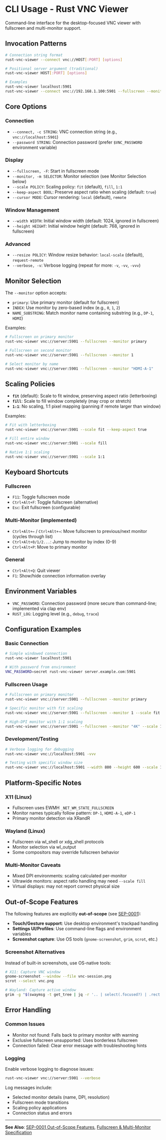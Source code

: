 # CLI Usage - Rust VNC Viewer

Command-line interface for the desktop-focused VNC viewer with fullscreen and multi-monitor support.

## Invocation Patterns

```bash
# Connection string format
rust-vnc-viewer --connect vnc://HOST[:PORT] [options]

# Positional server argument (traditional)
rust-vnc-viewer HOST[:PORT] [options]

# Examples
rust-vnc-viewer localhost:5901
rust-vnc-viewer --connect vnc://192.168.1.100:5901 --fullscreen --monitor primary
```

## Core Options

### Connection
- `--connect, -c STRING`: VNC connection string (e.g., `vnc://localhost:5901`)
- `--password STRING`: Connection password (prefer `$VNC_PASSWORD` environment variable)

### Display
- `--fullscreen, -F`: Start in fullscreen mode
- `--monitor, -m SELECTOR`: Monitor selection (see Monitor Selection below)
- `--scale POLICY`: Scaling policy: `fit` (default), `fill`, `1:1` 
- `--keep-aspect BOOL`: Preserve aspect ratio when scaling (default: `true`)
- `--cursor MODE`: Cursor rendering: `local` (default), `remote`

### Window Management
- `--width WIDTH`: Initial window width (default: 1024, ignored in fullscreen)
- `--height HEIGHT`: Initial window height (default: 768, ignored in fullscreen)

### Advanced
- `--resize POLICY`: Window resize behavior: `local-scale` (default), `request-remote`
- `--verbose, -v`: Verbose logging (repeat for more: `-v`, `-vv`, `-vvv`)

## Monitor Selection

The `--monitor` option accepts:

- `primary`: Use primary monitor (default for fullscreen)
- `INDEX`: Use monitor by zero-based index (e.g., `0`, `1`, `2`)
- `NAME_SUBSTRING`: Match monitor name containing substring (e.g., `DP-1`, `HDMI`)

Examples:
```bash
# Fullscreen on primary monitor
rust-vnc-viewer vnc://server:5901 --fullscreen --monitor primary

# Fullscreen on second monitor 
rust-vnc-viewer vnc://server:5901 --fullscreen --monitor 1

# Select monitor by name
rust-vnc-viewer vnc://server:5901 --fullscreen --monitor "HDMI-A-1"
```

## Scaling Policies

- **`fit`** (default): Scale to fit window, preserving aspect ratio (letterboxing)
- **`fill`**: Scale to fill window completely (may crop or stretch)
- **`1:1`**: No scaling, 1:1 pixel mapping (panning if remote larger than window)

Examples:
```bash
# Fit with letterboxing
rust-vnc-viewer vnc://server:5901 --scale fit --keep-aspect true

# Fill entire window
rust-vnc-viewer vnc://server:5901 --scale fill

# Native 1:1 scaling
rust-vnc-viewer vnc://server:5901 --scale 1:1
```

## Keyboard Shortcuts

### Fullscreen
- `F11`: Toggle fullscreen mode
- `Ctrl+Alt+F`: Toggle fullscreen (alternative)
- `Esc`: Exit fullscreen (configurable)

### Multi-Monitor (implemented)
- `Ctrl+Alt+←` / `Ctrl+Alt+→`: Move fullscreen to previous/next monitor (cycles through list)
- `Ctrl+Alt+0/1/2...`: Jump to monitor by index (0-9)
- `Ctrl+Alt+P`: Move to primary monitor

### General
- `Ctrl+Alt+Q`: Quit viewer
- `F1`: Show/hide connection information overlay

## Environment Variables

- `VNC_PASSWORD`: Connection password (more secure than command-line; implemented via clap env)
- `RUST_LOG`: Logging level (e.g., `debug`, `trace`)

## Configuration Examples

### Basic Connection
```bash
# Simple windowed connection
rust-vnc-viewer localhost:5901

# With password from environment
VNC_PASSWORD=secret rust-vnc-viewer server.example.com:5901
```

### Fullscreen Usage
```bash
# Fullscreen on primary monitor
rust-vnc-viewer vnc://server:5901 --fullscreen --monitor primary

# Specific monitor with fit scaling
rust-vnc-viewer vnc://server:5901 --fullscreen --monitor 1 --scale fit

# High-DPI monitor with 1:1 scaling
rust-vnc-viewer vnc://server:5901 --fullscreen --monitor "4K" --scale 1:1
```

### Development/Testing
```bash
# Verbose logging for debugging
rust-vnc-viewer vnc://localhost:5901 -vvv

# Testing with specific window size
rust-vnc-viewer vnc://localhost:5901 --width 800 --height 600 --scale 1:1
```

## Platform-Specific Notes

### X11 (Linux)
- Fullscreen uses EWMH `_NET_WM_STATE_FULLSCREEN`
- Monitor names typically follow pattern: `DP-1`, `HDMI-A-1`, `eDP-1`
- Primary monitor detection via XRandR

### Wayland (Linux) 
- Fullscreen via wl_shell or xdg_shell protocols
- Monitor selection via wl_output
- Some compositors may override fullscreen behavior

### Multi-Monitor Caveats
- Mixed DPI environments: scaling calculated per-monitor
- Ultrawide monitors: aspect ratio handling may need `--scale fill`
- Virtual displays: may not report correct physical size

## Out-of-Scope Features

The following features are explicitly **out-of-scope** (see [SEP-0001](../SEP/SEP-0001-out-of-scope.md)):

- **Touch/Gesture support**: Use desktop environment's trackpad handling
- **Settings UI/Profiles**: Use command-line flags and environment variables
- **Screenshot capture**: Use OS tools (`gnome-screenshot`, `grim`, `scrot`, etc.)

### Screenshot Alternatives

Instead of built-in screenshots, use OS-native tools:

```bash
# X11: Capture VNC window
gnome-screenshot --window --file vnc-session.png
scrot --select vnc.png

# Wayland: Capture active window
grim -g "$(swaymsg -t get_tree | jq -r '.. | select(.focused?) | .rect | "\(.x),\(.y) \(.width)x\(.height)"')" vnc.png
```

## Error Handling

### Common Issues
- Monitor not found: Falls back to primary monitor with warning
- Exclusive fullscreen unsupported: Uses borderless fullscreen
- Connection failed: Clear error message with troubleshooting hints

### Logging
Enable verbose logging to diagnose issues:
```bash
rust-vnc-viewer vnc://server:5901 --verbose
```

Log messages include:
- Selected monitor details (name, DPI, resolution)
- Fullscreen mode transitions
- Scaling policy applications
- Connection status and errors

---

**See Also**: [SEP-0001 Out-of-Scope Features](../SEP/SEP-0001-out-of-scope.md), [Fullscreen & Multi-Monitor Specification](../spec/fullscreen-and-multimonitor.md)